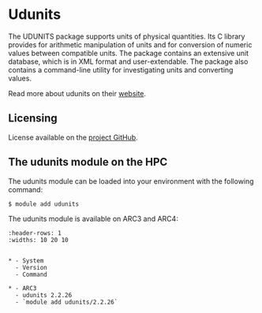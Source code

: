 # Udunits

The UDUNITS package supports units of physical quantities. Its C library provides for arithmetic manipulation of units and for conversion of numeric values between compatible units. The package contains an extensive unit database, which is in XML format and user-extendable. The package also contains a command-line utility for investigating units and converting values.

Read more about udunits on their [website](https://www.unidata.ucar.edu/software/udunits/).



## Licensing 

License available on the [project GitHub](https://github.com/Unidata/UDUNITS-2/blob/master/COPYRIGHT).



## The udunits module on the HPC

The udunits module can be loaded into your environment with the following command:

```bash
$ module add udunits
```

The udunits module is available on ARC3 and ARC4:

```{list-table}
:header-rows: 1
:widths: 10 20 10


* - System
  - Version
  - Command

* - ARC3
  - udunits 2.2.26
  - `module add udunits/2.2.26`

```